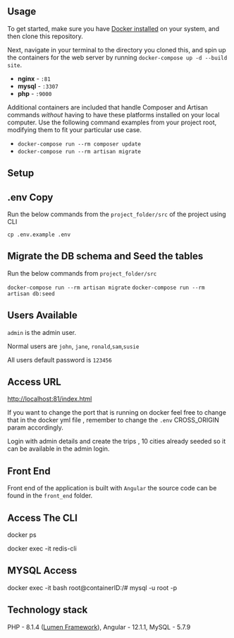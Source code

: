 ## Usage

To get started, make sure you have [Docker installed](https://docs.docker.com/docker-for-mac/install/) on your system, and then clone this repository.

Next, navigate in your terminal to the directory you cloned this, and spin up the containers for the web server by running `docker-compose up -d --build site`.

- **nginx** - `:81`
- **mysql** - `:3307`
- **php** - `:9000`


Additional containers are included that handle Composer and Artisan commands *without* having to have these platforms installed on your local computer. Use the following command examples from your project root, modifying them to fit your particular use case.

- `docker-compose run --rm composer update`
- `docker-compose run --rm artisan migrate` 


## Setup

## .env Copy
Run the below commands from the `project_folder/src`  of the project using CLI

`cp .env.example .env`

## Migrate the DB schema and Seed the tables

Run the below commands from `project_folder/src`

`docker-compose run --rm artisan migrate` 
`docker-compose run --rm artisan db:seed` 

## Users Available

`admin` is the admin user.

Normal users are `john`, `jane`, `ronald`,`sam`,`susie`

All users default password is  `123456`

## Access URL

[http://localhost:81/index.html](http://localhost:81/index.html)

If you want to change the port that is running on docker feel free to change that in the docker yml file , remember to change the `.env` CROSS_ORIGIN param accordingly.

Login with admin details and create the trips , 10 cities already seeded so it can be available in the admin login.

## Front End

Front end of the application is built with `Angular` the source code can be found in the `front_end` folder.

## Access The CLI

docker ps

docker exec -it <redis container ID> redis-cli 

## MYSQL Access 

docker exec -it <postgres container ID> bash
root@containerID:/# mysql -u root -p

## Technology stack

PHP - 8.1.4 ([Lumen Framework](https://lumen.laravel.com/docs/9.x)),
Angular - 12.1.1,
MySQL - 5.7.9



